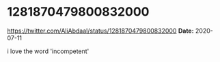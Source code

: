 # 1281870479800832000
https://twitter.com/AliAbdaal/status/1281870479800832000
**Date:** 2020-07-11

i love the word 'incompetent'
